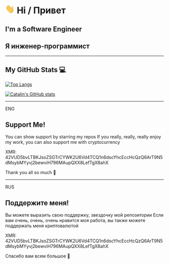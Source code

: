 # <img src="https://raw.githubusercontent.com/ABSphreak/ABSphreak/master/gifs/Hi.gif" width="30px"> Hi / Привет

## I'm a Software Engineer
## Я инженер-программист

---

## My GitHub Stats 💻

[![Top Langs](https://github-readme-stats.vercel.app/api/top-langs/?username=jinx420&hide=java,html,css&theme=dracula)](https://github.com/anuraghazra/github-readme-stats)

[![Catalin's GitHub stats](https://github-readme-stats.vercel.app/api?username=jinx420&theme=dracula)](https://github.com/anuraghazra/github-readme-stats)

---

ENG
## Support Me!
You can show support by starring my repos
If you really, really, really enjoy my work, you can also support me with cryptocurrency

XMR:
42VUD5bvLTBKJsoZSGTrCYWK2U6Vd4TCQ1n6dscYhcEccHcQzQ6ArT9N5dMsybMYyvj2bewviH796MAupQXX8LefTgX8ahX

Thank you all so much 🙏

---

RUS
## Поддержите меня!
Вы можете выразить свою поддержку, звездочку мой репозитории
Если вам очень, очень, очень нравится моя работа, вы также можете поддержать меня криптовалютой

XMR:
42VUD5bvLTBKJsoZSGTrCYWK2U6Vd4TCQ1n6dscYhcEccHcQzQ6ArT9N5dMsybMYyvj2bewviH796MAupQXX8LefTgX8ahX

Спасибо вам всем большое 🙏
